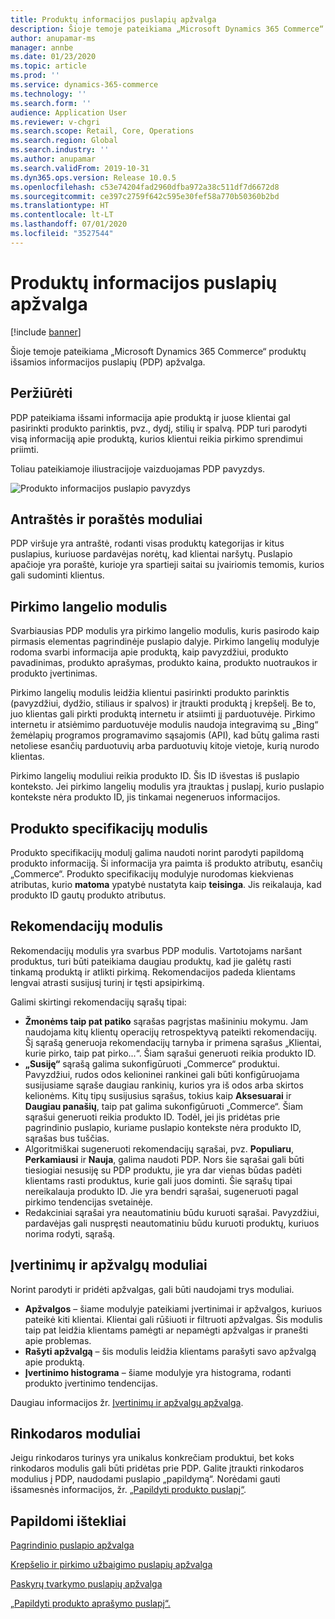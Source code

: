 ```yaml
---
title: Produktų informacijos puslapių apžvalga
description: Šioje temoje pateikiama „Microsoft Dynamics 365 Commerce“ produktų išsamios informacijos puslapių (PDP) apžvalga.
author: anupamar-ms
manager: annbe
ms.date: 01/23/2020
ms.topic: article
ms.prod: ''
ms.service: dynamics-365-commerce
ms.technology: ''
ms.search.form: ''
audience: Application User
ms.reviewer: v-chgri
ms.search.scope: Retail, Core, Operations
ms.search.region: Global
ms.search.industry: ''
ms.author: anupamar
ms.search.validFrom: 2019-10-31
ms.dyn365.ops.version: Release 10.0.5
ms.openlocfilehash: c53e74204fad2960dfba972a38c511df7d6672d8
ms.sourcegitcommit: ce397c2759f642c595e30fef58a770b50360b2bd
ms.translationtype: HT
ms.contentlocale: lt-LT
ms.lasthandoff: 07/01/2020
ms.locfileid: "3527544"
---
```

# <a name="product-details-pages-overview"></a>Produktų informacijos puslapių apžvalga

[!include [banner](includes/banner.md)]

Šioje temoje pateikiama „Microsoft Dynamics 365 Commerce“ produktų išsamios informacijos puslapių (PDP) apžvalga.

## <a name="overview"></a>Peržiūrėti

PDP pateikiama išsami informacija apie produktą ir juose klientai gal pasirinkti produkto parinktis, pvz., dydį, stilių ir spalvą. PDP turi parodyti visą informaciją apie produktą, kurios klientui reikia pirkimo sprendimui priimti.

Toliau pateikiamoje iliustracijoje vaizduojamas PDP pavyzdys.

![Produkto informacijos puslapio pavyzdys](./media/pdp.PNG)

## <a name="header-and-footer-modules"></a>Antraštės ir poraštės moduliai

PDP viršuje yra antraštė, rodanti visas produktų kategorijas ir kitus puslapius, kuriuose pardavėjas norėtų, kad klientai naršytų. Puslapio apačioje yra poraštė, kurioje yra spartieji saitai su įvairiomis temomis, kurios gali sudominti klientus.

## <a name="buy-box-module"></a>Pirkimo langelio modulis

Svarbiausias PDP modulis yra pirkimo langelio modulis, kuris pasirodo kaip pirmasis elementas pagrindinėje puslapio dalyje. Pirkimo langelių modulyje rodoma svarbi informacija apie produktą, kaip pavyzdžiui, produkto pavadinimas, produkto aprašymas, produkto kaina, produkto nuotraukos ir produkto įvertinimas.

Pirkimo langelių modulis leidžia klientui pasirinkti produkto parinktis (pavyzdžiui, dydžio, stiliaus ir spalvos) ir įtraukti produktą į krepšelį. Be to, juo klientas gali pirkti produktą internetu ir atsiimti jį parduotuvėje. Pirkimo internetu ir atsiėmimo parduotuvėje modulis naudoja integravimą su „Bing“ žemėlapių programos programavimo sąsajomis (API), kad būtų galima rasti netoliese esančių parduotuvių arba parduotuvių kitoje vietoje, kurią nurodo klientas.

Pirkimo langelių moduliui reikia produkto ID. Šis ID išvestas iš puslapio konteksto. Jei pirkimo langelių modulis yra įtrauktas į puslapį, kurio puslapio kontekste nėra produkto ID, jis tinkamai negeneruos informacijos.

## <a name="product-specifications-module"></a>Produkto specifikacijų modulis

Produkto specifikacijų modulį galima naudoti norint parodyti papildomą produkto informaciją. Ši informacija yra paimta iš produkto atributų, esančių „Commerce“. Produkto specifikacijų modulyje nurodomas kiekvienas atributas, kurio **matoma** ypatybė nustatyta kaip **teisinga**. Jis reikalauja, kad produkto ID gautų produkto atributus.

## <a name="recommendations-module"></a>Rekomendacijų modulis

Rekomendacijų modulis yra svarbus PDP modulis. Vartotojams naršant produktus, turi būti pateikiama daugiau produktų, kad jie galėtų rasti tinkamą produktą ir atlikti pirkimą. Rekomendacijos padeda klientams lengvai atrasti susijusį turinį ir tęsti apsipirkimą.

Galimi skirtingi rekomendacijų sąrašų tipai:

- **Žmonėms taip pat patiko** sąrašas pagrįstas mašininiu mokymu. Jam naudojama kitų klientų operacijų retrospektyvą pateikti rekomendacijų. Šį sąrašą generuoja rekomendacijų tarnyba ir primena sąrašus „Klientai, kurie pirko, taip pat pirko...“. Šiam sąrašui generuoti reikia produkto ID.
- **„Susiję“** sąrašą galima sukonfigūruoti „Commerce“ produktui. Pavyzdžiui, rudos odos kelioninei rankinei gali būti konfigūruojama susijusiame sąraše daugiau rankinių, kurios yra iš odos arba skirtos kelionėms. Kitų tipų susijusius sąrašus, tokius kaip **Aksesuarai** ir **Daugiau panašių**, taip pat galima sukonfigūruoti „Commerce“. Šiam sąrašui generuoti reikia produkto ID. Todėl, jei jis pridėtas prie pagrindinio puslapio, kuriame puslapio kontekste nėra produkto ID, sąrašas bus tuščias.
- Algoritmiškai sugeneruoti rekomendacijų sąrašai, pvz. **Populiaru**, **Perkamiausi** ir **Nauja**, galima naudoti PDP. Nors šie sąrašai gali būti tiesiogiai nesusiję su PDP produktu, jie yra dar vienas būdas padėti klientams rasti produktus, kurie gali juos dominti. Šie sąrašų tipai nereikalauja produkto ID. Jie yra bendri sąrašai, sugeneruoti pagal pirkimo tendencijas svetainėje.
- Redakciniai sąrašai yra neautomatiniu būdu kuruoti sąrašai. Pavyzdžiui, pardavėjas gali nuspręsti neautomatiniu būdu kuruoti produktų, kuriuos norima rodyti, sąrašą.

## <a name="ratings-and-reviews-modules"></a>Įvertinimų ir apžvalgų moduliai

Norint parodyti ir pridėti apžvalgas, gali būti naudojami trys moduliai.

- **Apžvalgos** – šiame modulyje pateikiami įvertinimai ir apžvalgos, kuriuos pateikė kiti klientai. Klientai gali rūšiuoti ir filtruoti apžvalgas. Šis modulis taip pat leidžia klientams pamėgti ar nepamėgti apžvalgas ir pranešti apie problemas.
- **Rašyti apžvalgą** – šis modulis leidžia klientams parašyti savo apžvalgą apie produktą.
- **Įvertinimo histograma** – šiame modulyje yra histograma, rodanti produkto įvertinimo tendencijas.

Daugiau informacijos žr. [Įvertinimų ir apžvalgų apžvalga](ratings-reviews-overview.md).

## <a name="marketing-modules"></a>Rinkodaros moduliai

Jeigu rinkodaros turinys yra unikalus konkrečiam produktui, bet koks rinkodaros modulis gali būti pridėtas prie PDP. Galite įtraukti rinkodaros modulius į PDP, naudodami puslapio „papildymą“. Norėdami gauti išsamesnės informacijos, žr. [„Papildyti produkto puslapį“](enrich-product-page.md).

## <a name="additional-resources"></a>Papildomi ištekliai

[Pagrindinio puslapio apžvalga](quick-tour-home-page.md)

[Krepšelio ir pirkimo užbaigimo puslapių apžvalga](quick-tour-cart-checkout.md)

[Paskyrų tvarkymo puslapių apžvalga](quick-tour-account-management.md)

[„Papildyti produkto aprašymo puslapį“.](enrich-product-page.md)
